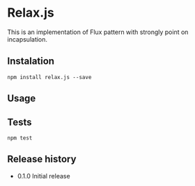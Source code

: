 Relax.js
========

This is an implementation of Flux pattern with strongly point on incapsulation.

## Instalation

    npm install relax.js --save

## Usage

## Tests

    npm test

## Release history

* 0.1.0 Initial release